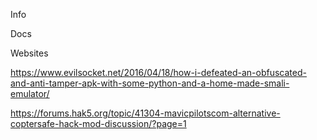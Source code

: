 
Info

Docs

Websites

https://www.evilsocket.net/2016/04/18/how-i-defeated-an-obfuscated-and-anti-tamper-apk-with-some-python-and-a-home-made-smali-emulator/

https://forums.hak5.org/topic/41304-mavicpilotscom-alternative-coptersafe-hack-mod-discussion/?page=1

